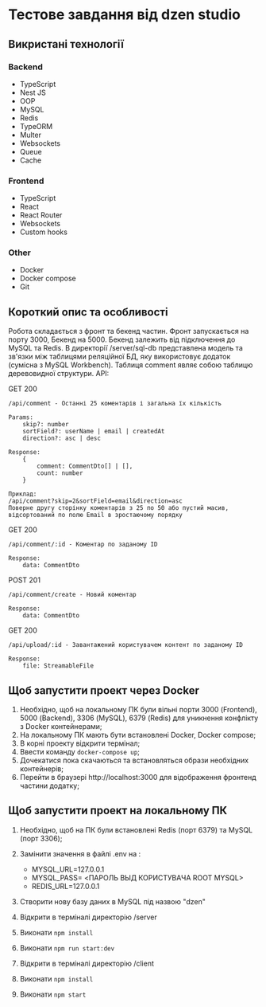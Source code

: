 # Тестове завдання від dzen studio

## Викристані технології

### Backend
* TypeScript
* Nest JS
* OOP
* MySQL
* Redis
* TypeORM
* Multer
* Websockets
* Queue
* Cache

### Frontend
* TypeScript
* React
* React Router
* Websockets
* Custom hooks

### Other
* Docker
* Docker compose
* Git

## Короткий опис та особливості
Робота складається з фронт та бекенд частин. Фронт запускається на порту 3000, Бекенд на 5000. Бекенд залежить від підключення до MySQL та Redis. В директорії /server/sql-db представлена модель та зв'язки між таблицями реляційної БД, яку використовує додаток (сумісна з MySQL Workbench).
Таблиця comment являє собою таблицю деревовидної структури. 
API:

GET 200
	
	/api/comment - Останні 25 коментарів і загальна їх кількість

	Params: 
		skip?: number
		sortField?: userName | email | createdAt
		direction?: asc | desc

	Response:
		{
			comment: CommentDto[] | [],
			count: number
		}

	Приклад:
	/api/comment?skip=2&sortField=email&direction=asc
	Поверне другу сторінку коментарів з 25 по 50 або пустий масив, відсортований по полю Email в зростаючому порядку

GET 200
	
	/api/comment/:id - Коментар по заданому ID

	Response:
		data: CommentDto

POST 201
	
	/api/comment/create - Новий коментар

	Response:
		data: CommentDto

GET 200
	
	/api/upload/:id - Завантажений користувачем контент по заданому ID

	Response:
		file: StreamableFile

## Щоб запустити проект через Docker
1. Необхідно, щоб на локальному ПК були вільні порти 3000 (Frontend), 5000 (Backend), 3306 (MySQL), 6379 (Redis) для уникнення конфлікту з Docker контейнерами;
2. На локальному ПК мають бути встановлені Docker, Docker compose;
3. В корні проекту відкрити термінал;
4. Ввести команду `docker-compose up`;
5. Дочекатися пока скачаються та встановляться образи необхідних контейнерів;
6. Перейти в браузері http://localhost:3000 для відображення фронтенд частини додатку;

## Щоб запустити проект на локальному ПК
1. Необхідно, щоб на ПК були встановлені Redis (порт 6379) та MySQL (порт 3306);
2. Замінити значення в файлі .env на :

	* MYSQL_URL=127.0.0.1
	* MYSQL_PASS= <ПАРОЛЬ ВЫД КОРИСТУВАЧА ROOT MYSQL>
	* REDIS_URL=127.0.0.1

3. Створити нову базу даних в MySQL під назвою "dzen"
4. Відкрити в терміналі директорію /server
5. Виконати `npm install`
6. Виконати `npm run start:dev`
7. Відкрити в терміналі директорію /client
8. Виконати `npm install`
9. Виконати `npm start`

